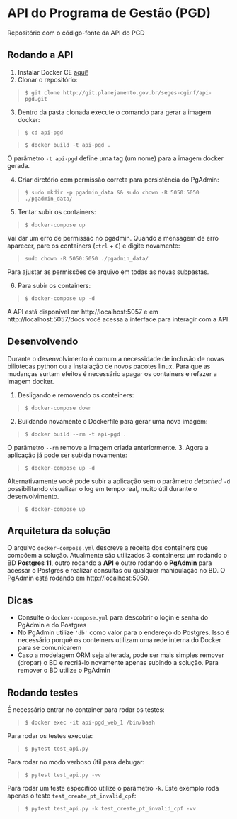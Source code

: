 # API do Programa de Gestão (PGD)

Repositório com o código-fonte da API do PGD

## Rodando a API

1. Instalar Docker CE [aqui!](https://docs.docker.com/get-docker/)
2. Clonar o repositório:
> ```$ git clone http://git.planejamento.gov.br/seges-cginf/api-pgd.git```

3. Dentro da pasta clonada execute o comando para gerar a imagem docker:
> ```$ cd api-pgd```

> ```$ docker build -t api-pgd .```

O parâmetro `-t api-pgd` define uma tag (um nome) para a imagem docker
gerada.

4. Criar diretório com permissão correta para persistência do PgAdmin:
> ```$ sudo mkdir -p pgadmin_data && sudo chown -R 5050:5050 ./pgadmin_data/```

5. Tentar subir os containers:
> ```$ docker-compose up```

Vai dar um erro de permissão no pgadmin. Quando a mensagem de erro
aparecer, pare os containers (`ctrl` + `C`) e digite novamente:

> ```sudo chown -R 5050:5050 ./pgadmin_data/```

Para ajustar as permissões de arquivo em todas as novas subpastas.

6. Para subir os containers:
> ```$ docker-compose up -d```

A API está disponível em http://localhost:5057 e em
http://localhost:5057/docs você acessa a interface para interagir com a
API.

## Desenvolvendo

Durante o desenvolvimento é comum a necessidade de inclusão de novas
biliotecas python ou a instalação de novos pacotes linux. Para que as
mudanças surtam efeitos é necessário apagar os containers e refazer a
imagem docker.

1. Desligando e removendo os conteiners:
> `$ docker-compose down`

2. Buildando novamente o Dockerfile para gerar uma nova imagem:
> ```$ docker build --rm -t api-pgd .```

O parâmetro `--rm` remove a imagem criada anteriormente.
3. Agora a aplicação já pode ser subida novamente:
> ```$ docker-compose up -d```

Alternativamente você pode subir a aplicação sem o parâmetro _detached_
`-d` possibilitando visualizar o log em tempo real, muito útil durante o
desenvolvimento.
> ```$ docker-compose up```

## Arquitetura da solução
O arquivo `docker-compose.yml` descreve a receita dos conteiners que
compõem a solução. Atualmente são utilizados 3 containers: um rodando o
BD **Postgres 11**, outro rodando a **API** e outro rodando o
**PgAdmin** para acessar o Postgres e realizar consultas ou qualquer
manipulação no BD. O PgAdmin está rodando em http://localhost:5050.


## Dicas

* Consulte o `docker-compose.yml` para descobrir o login e senha do
  PgAdmin e do Postgres
* No PgAdmin utilize `'db'` como valor para o endereço do Postgres. Isso
  é necessário porquê os conteiners utilizam uma rede interna do Docker
  para se comunicarem
* Caso a modelagem ORM seja alterada, pode ser mais simples remover
  (dropar) o BD e recriá-lo novamente apenas subindo a solução. Para
  remover o BD utilize o PgAdmin

## Rodando testes
É necessário entrar no container para rodar os testes:
> ```$ docker exec -it api-pgd_web_1 /bin/bash```

Para rodar os testes execute:
> ```$ pytest test_api.py```

Para rodar no modo verboso útil para debugar:
> ```$ pytest test_api.py -vv```

Para rodar um teste específico utilize o parâmetro `-k`. Este exemplo
roda apenas o teste `test_create_pt_invalid_cpf`:
> ```$ pytest test_api.py -k test_create_pt_invalid_cpf -vv```
